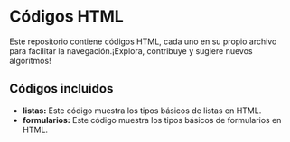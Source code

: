# Códigos HTML

Este repositorio contiene códigos HTML, cada uno en su propio archivo para facilitar la navegación.¡Explora, contribuye y sugiere nuevos algoritmos!

## Códigos incluidos
- **listas:** Este código muestra los tipos básicos de listas en HTML.
- **formularios:** Este código muestra los tipos básicos de formularios en HTML.

